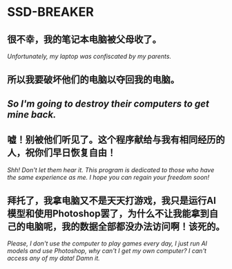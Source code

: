# SSD-BREAKER
## 很不幸，我的笔记本电脑被父母收了。
 *Unfortunately, my laptop was confiscated by my parents.*
## 所以我要破坏他们的电脑以夺回我的电脑。
## *So I'm going to destroy their computers to get mine back.*
## 嘘！别被他们听见了。这个程序献给与我有相同经历的人，祝你们早日恢复自由！
 *Shh! Don't let them hear it. This program is dedicated to those who have the same experience as me. I hope you can regain your freedom soon!*
## 拜托了，我拿电脑又不是天天打游戏，我只是运行AI模型和使用Photoshop罢了，为什么不让我能拿到自己的电脑呢，我的数据全部都没办法访问啊！该死的。
 *Please, I don't use the computer to play games every day, I just run AI models and use Photoshop, why can't I get my own computer? I can't access any of my data! Damn it.*